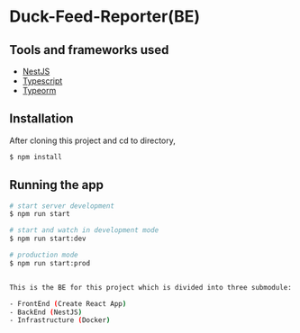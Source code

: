 # Duck-Feed-Reporter(BE)

## Tools and frameworks used

- [NestJS](https://github.com/nestjs/nest)
- [Typescript](https://www.typescriptlang.org/)
- [Typeorm](https://typeorm.io/#/)

## Installation

After cloning this project and cd to directory,

```bash
$ npm install
```

## Running the app

```bash
# start server development
$ npm run start

# start and watch in development mode
$ npm run start:dev

# production mode
$ npm run start:prod


This is the BE for this project which is divided into three submodule:

- FrontEnd (Create React App)
- BackEnd (NestJS)
- Infrastructure (Docker)
```
